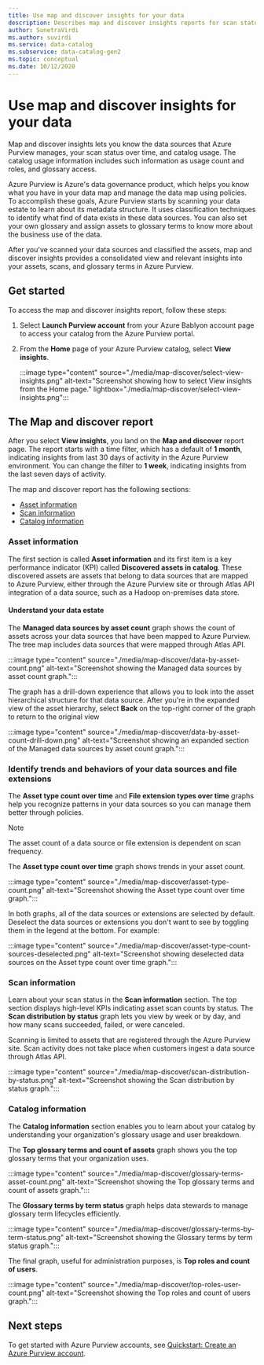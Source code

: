 ```yaml
---
title: Use map and discover insights for your data
description: Describes map and discover insights reports for scan status, asset distribution, and catalog usage. 
author: SunetraVirdi
ms.author: suvirdi
ms.service: data-catalog
ms.subservice: data-catalog-gen2
ms.topic: conceptual
ms.date: 10/12/2020
---
```


# Use map and discover insights for your data

Map and discover insights lets you know the data sources that Azure Purview manages, your scan status over time, and catalog usage. The catalog usage information includes such information as usage count and roles, and glossary access.

Azure Purview is Azure's data governance product, which helps you know what you have in your data map and manage the data map using policies. To accomplish these goals, Azure Purview starts by scanning your data estate to learn about its metadata structure. It uses classification techniques to identify what find of data exists in these data sources. You can also set your own glossary and assign assets to glossary terms to know more about the business use of the data.

After you've scanned your data sources and classified the assets, map and discover insights provides a consolidated view and relevant insights into your assets, scans, and glossary terms in Azure Purview.

## Get started

To access the map and discover insights report, follow these steps:

1. Select **Launch Purview account** from your Azure Bablyon account page to access your catalog from the Azure Purview portal.

1. From the **Home** page of your Azure Purview catalog, select **View insights**.

   :::image type="content" source="./media/map-discover/select-view-insights.png" alt-text="Screenshot showing how to select View insights from the Home page." lightbox="./media/map-discover/select-view-insights.png":::

## The Map and discover report

After you select **View insights**, you land on the **Map and discover** report page. The report starts with a time filter, which has a default of **1 month**, indicating insights from last 30 days of activity in
the Azure Purview environment. You can change the filter to **1 week**, indicating insights from the last seven days of activity.

The map and discover report has the following sections:

- [Asset information](#asset-information)
- [Scan information](#scan-information)
- [Catalog information](#catalog-information)

### Asset information

The first section is called **Asset information** and its first item is a key performance indicator (KPI) called **Discovered assets in catalog**. These discovered assets are assets that belong to data sources that are mapped to Azure Purview, either through the Azure Purview site or through Atlas API integration of a data source, such as a Hadoop on-premises data store.

#### Understand your data estate

The **Managed data sources by asset count** graph shows the count of assets across your data sources that have been mapped to Azure Purview. The tree map includes data sources that were mapped through Atlas API.

:::image type="content" source="./media/map-discover/data-by-asset-count.png" alt-text="Screenshot showing the Managed data sources by asset count graph.":::

The graph has a drill-down experience that allows you to look into the asset hierarchical structure for that data source. After you're in the expanded view of the asset hierarchy, select **Back** on the top-right corner of the graph to return to the original view

:::image type="content" source="./media/map-discover/data-by-asset-count-drill-down.png" alt-text="Screenshot showing an expanded section of the Managed data sources by asset count graph.":::

### Identify trends and behaviors of your data sources and file extensions

The **Asset type count over time** and **File extension types over time** graphs help you recognize patterns in your data sources so you can manage them better through policies.

> [!NOTE]
> The asset count of a data source or file extension is dependent on scan frequency.

The **Asset type count over time** graph shows trends in your asset count.

:::image type="content" source="./media/map-discover/asset-type-count.png" alt-text="Screenshot showing the Asset type count over time graph.":::

In both graphs, all of the data sources or extensions are selected by default. Deselect the data sources or extensions you don't want to see by toggling them in the legend at the bottom. For example:

:::image type="content" source="./media/map-discover/asset-type-count-sources-deselected.png" alt-text="Screenshot showing deselected data sources on the Asset type count over time graph.":::

### Scan information

Learn about your scan status in the **Scan information** section. The top section displays high-level KPIs indicating asset scan counts by status. The **Scan distribution by status** graph lets you view by week or by day, and how many scans succeeded, failed, or were canceled.

Scanning is limited to assets that are registered through the Azure Purview site. Scan activity does not take place when customers ingest a data source through Atlas API.

:::image type="content" source="./media/map-discover/scan-distribution-by-status.png" alt-text="Screenshot showing the Scan distribution by status graph.":::

### Catalog information

The **Catalog information** section enables you to learn about your catalog by understanding your organization's glossary usage and user breakdown.

The **Top glossary terms and count of assets** graph shows you the top glossary terms that your organization uses.

:::image type="content" source="./media/map-discover/glossary-terms-asset-count.png" alt-text="Screenshot showing the Top glossary terms and count of assets graph.":::

The **Glossary terms by term status** graph helps data stewards to manage glossary term lifecycles efficiently.

:::image type="content" source="./media/map-discover/glossary-terms-by-term-status.png" alt-text="Screenshot showing the Glossary terms by term status graph.":::

The final graph, useful for administration purposes, is **Top roles and count of users**.

:::image type="content" source="./media/map-discover/top-roles-user-count.png" alt-text="Screenshot showing the Top roles and count of users graph.":::

## Next steps

To get started with Azure Purview accounts, see [Quickstart: Create an Azure Purview account](create-catalog-portal.md).
